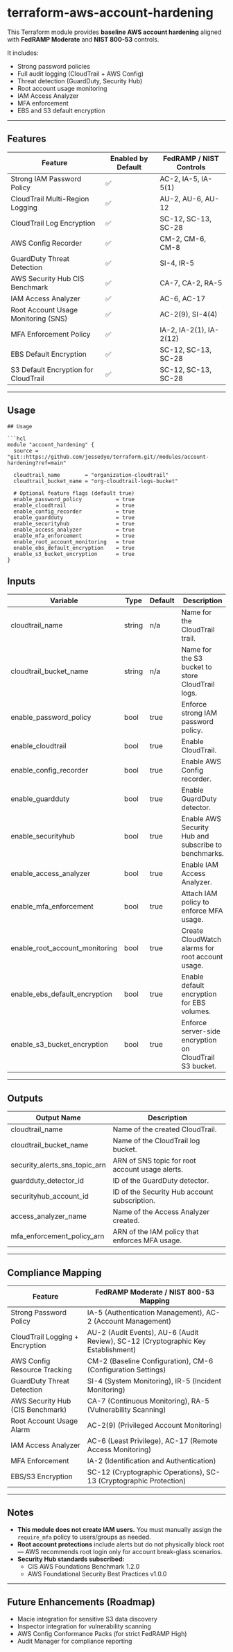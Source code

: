 # terraform-aws-account-hardening

This Terraform module provides **baseline AWS account hardening** aligned with **FedRAMP Moderate** and **NIST 800-53** controls.

It includes:
- Strong password policies
- Full audit logging (CloudTrail + AWS Config)
- Threat detection (GuardDuty, Security Hub)
- Root account usage monitoring
- IAM Access Analyzer
- MFA enforcement
- EBS and S3 default encryption

---

## Features

| Feature                                | Enabled by Default | FedRAMP / NIST Controls |
|----------------------------------------|---------------------|-------------------------|
| Strong IAM Password Policy             | ✅                  | AC-2, IA-5, IA-5(1)     |
| CloudTrail Multi-Region Logging        | ✅                  | AU-2, AU-6, AU-12       |
| CloudTrail Log Encryption              | ✅                  | SC-12, SC-13, SC-28     |
| AWS Config Recorder                    | ✅                  | CM-2, CM-6, CM-8        |
| GuardDuty Threat Detection             | ✅                  | SI-4, IR-5              |
| AWS Security Hub CIS Benchmark         | ✅                  | CA-7, CA-2, RA-5        |
| IAM Access Analyzer                    | ✅                  | AC-6, AC-17             |
| Root Account Usage Monitoring (SNS)    | ✅                  | AC-2(9), SI-4(4)        |
| MFA Enforcement Policy                 | ✅                  | IA-2, IA-2(1), IA-2(12) |
| EBS Default Encryption                 | ✅                  | SC-12, SC-13, SC-28     |
| S3 Default Encryption for CloudTrail   | ✅                  | SC-12, SC-13, SC-28     |

---

## Usage

```hcl
## Usage

```hcl
module "account_hardening" {
  source = "git::https://github.com/jessedye/terraform.git//modules/account-hardening?ref=main"

  cloudtrail_name        = "organization-cloudtrail"
  cloudtrail_bucket_name = "org-cloudtrail-logs-bucket"

  # Optional feature flags (default true)
  enable_password_policy           = true
  enable_cloudtrail                = true
  enable_config_recorder           = true
  enable_guardduty                 = true
  enable_securityhub               = true
  enable_access_analyzer           = true
  enable_mfa_enforcement           = true
  enable_root_account_monitoring   = true
  enable_ebs_default_encryption    = true
  enable_s3_bucket_encryption      = true
}

```


## Inputs

| Variable                         | Type    | Default | Description |
|----------------------------------|---------|---------|-------------|
| cloudtrail_name                  | string  | n/a     | Name for the CloudTrail trail. |
| cloudtrail_bucket_name           | string  | n/a     | Name for the S3 bucket to store CloudTrail logs. |
| enable_password_policy           | bool    | true    | Enforce strong IAM password policy. |
| enable_cloudtrail                | bool    | true    | Enable CloudTrail. |
| enable_config_recorder           | bool    | true    | Enable AWS Config recorder. |
| enable_guardduty                 | bool    | true    | Enable GuardDuty detector. |
| enable_securityhub               | bool    | true    | Enable AWS Security Hub and subscribe to benchmarks. |
| enable_access_analyzer           | bool    | true    | Enable IAM Access Analyzer. |
| enable_mfa_enforcement           | bool    | true    | Attach IAM policy to enforce MFA usage. |
| enable_root_account_monitoring   | bool    | true    | Create CloudWatch alarms for root account usage. |
| enable_ebs_default_encryption    | bool    | true    | Enable default encryption for EBS volumes. |
| enable_s3_bucket_encryption      | bool    | true    | Enforce server-side encryption on CloudTrail S3 bucket. |

---

## Outputs

| Output Name                    | Description |
|---------------------------------|-------------|
| cloudtrail_name                 | Name of the created CloudTrail. |
| cloudtrail_bucket_name          | Name of the CloudTrail log bucket. |
| security_alerts_sns_topic_arn   | ARN of SNS topic for root account usage alerts. |
| guardduty_detector_id           | ID of the GuardDuty detector. |
| securityhub_account_id          | ID of the Security Hub account subscription. |
| access_analyzer_name            | Name of the Access Analyzer created. |
| mfa_enforcement_policy_arn      | ARN of the IAM policy that enforces MFA usage. |

---

## Compliance Mapping

| Feature                                | FedRAMP Moderate / NIST 800-53 Mapping |
|----------------------------------------|----------------------------------------|
| Strong Password Policy                 | IA-5 (Authentication Management), AC-2 (Account Management) |
| CloudTrail Logging + Encryption        | AU-2 (Audit Events), AU-6 (Audit Review), SC-12 (Cryptographic Key Establishment) |
| AWS Config Resource Tracking           | CM-2 (Baseline Configuration), CM-6 (Configuration Settings) |
| GuardDuty Threat Detection             | SI-4 (System Monitoring), IR-5 (Incident Monitoring) |
| AWS Security Hub (CIS Benchmark)        | CA-7 (Continuous Monitoring), RA-5 (Vulnerability Scanning) |
| Root Account Usage Alarm               | AC-2(9) (Privileged Account Monitoring) |
| IAM Access Analyzer                    | AC-6 (Least Privilege), AC-17 (Remote Access Monitoring) |
| MFA Enforcement                        | IA-2 (Identification and Authentication) |
| EBS/S3 Encryption                      | SC-12 (Cryptographic Operations), SC-13 (Cryptographic Protection) |

---

## Notes

- **This module does not create IAM users.** You must manually assign the `require_mfa` policy to users/groups as needed.
- **Root account protections** include alerts but do not physically block root — AWS recommends root login only for account break-glass scenarios.
- **Security Hub standards subscribed:**
  - CIS AWS Foundations Benchmark 1.2.0
  - AWS Foundational Security Best Practices v1.0.0

---

## Future Enhancements (Roadmap)

- Macie integration for sensitive S3 data discovery
- Inspector integration for vulnerability scanning
- AWS Config Conformance Packs (for strict FedRAMP High)
- Audit Manager for compliance reporting
